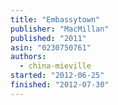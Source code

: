 ```yaml
---
title: "Embassytown"
publisher: "MacMillan"
published: "2011"
asin: "0230750761"
authors:
  - china-mieville
started: "2012-06-25"
finished: "2012-07-30"
---
```

